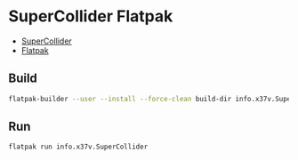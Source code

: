 # SuperCollider Flatpak

* [SuperCollider](https://supercollider.github.io/)
* [Flatpak](https://www.flatpak.org/)

## Build

```sh
flatpak-builder --user --install --force-clean build-dir info.x37v.SuperCollider.yml
```

## Run

```sh
flatpak run info.x37v.SuperCollider
```

